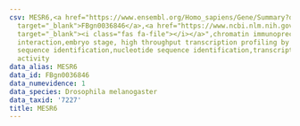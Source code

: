 ```yaml
---
csv: MESR6,<a href="https://www.ensembl.org/Homo_sapiens/Gene/Summary?db=core;g=FBgn0036846"
  target="_blank">FBgn0036846</a>,<a href="https://www.ncbi.nlm.nih.gov/pubmed/15998452"
  target="_blank"><i class="fas fa-file"></i></a>",chromatin immunoprecipitation assay,direct
  interaction,embryo stage, high throughput transcription profiling by microarray,nucleotide
  sequence identification,nucleotide sequence identification,transcriptional regulation,up-regulates
  activity
data_alias: MESR6
data_id: FBgn0036846
data_numevidence: 1
data_species: Drosophila melanogaster
data_taxid: '7227'
title: MESR6
---
```

